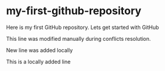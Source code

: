 # my-first-github-repository
Here is my first GitHub repository. Lets get started with GitHub

This line was modified manually during conflicts resolution.

New line was added locally

This is a locally added line

